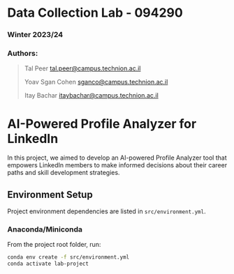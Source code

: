 <link rel="stylesheet" type="text/css" href="css/styles.css">

# Data Collection Lab - 094290
### Winter 2023/24

### Authors:
> Tal Peer tal.peer@campus.technion.ac.il
> 
> Yoav Sgan Cohen sganco@campus.technion.ac.il
> 
> Itay Bachar itaybachar@campus.technion.ac.il

# AI-Powered Profile Analyzer for LinkedIn

In this project, we aimed to develop an AI-powered Profile Analyzer tool that empowers LinkedIn members to make informed decisions about their career paths and skill development strategies.

## Environment Setup

Project environment dependencies are listed in `src/environment.yml`.

### Anaconda/Miniconda

From the project root folder, run:

```bash
conda env create -f src/environment.yml
conda activate lab-project
